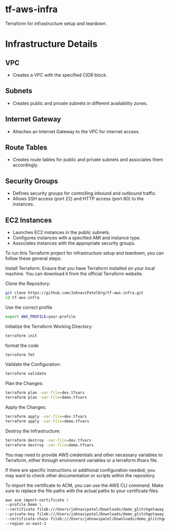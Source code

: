# tf-aws-infra
Terraform for infrastructure setup and teardown.
# Infrastructure Details

## VPC
- Creates a VPC with the specified CIDR block.

## Subnets
- Creates public and private subnets in different availability zones.

## Internet Gateway
- Attaches an Internet Gateway to the VPC for internet access.

## Route Tables
- Creates route tables for public and private subnets and associates them accordingly.

## Security Groups
- Defines security groups for controlling inbound and outbound traffic.
- Allows SSH access (port 22) and HTTP access (port 80) to the instances.

## EC2 Instances
- Launches EC2 instances in the public subnets.
- Configures instances with a specified AMI and instance type.
- Associates instances with the appropriate security groups.

To run this Terraform project for infrastructure setup and teardown, you can follow these general steps:

Install Terraform: Ensure that you have Terraform installed on your local machine. You can download it from the official Terraform website.

Clone the Repository:

```bash
git clone https://github.com/JahnaviPatelOrg/tf-aws-infra.git
cd tf-aws-infra
```

Use the correct profile

```bash
export AWS_PROFILE=your-profile
```


Initialize the Terraform Working Directory:

```bash
terraform init
```

format the code

```bash
terraform fmt
```

Validate the Configuration:

```bash
terraform validate
```
Plan the Changes:

```bash
terraform plan -var-file=dev.tfvars
terraform plan -var-file=demo.tfvars
```
Apply the Changes:

```bash
terraform apply -var-file=dev.tfvars
terraform apply -var-file=demo.tfvars
```

Destroy the Infrastructure:

```bash
terraform destroy -var-file=dev.tfvars
terraform destroy -var-file=demo.tfvars
```

You may need to provide AWS credentials and other necessary variables to Terraform, either through environment variables or a terraform.tfvars file.

If there are specific instructions or additional configuration needed, you may want to check other documentation or scripts within the repository.


To import the certificate to ACM, you can use the AWS CLI command. Make sure to replace the file paths with the actual paths to your certificate files.
```bash
aws acm import-certificate \
--profile Demo \
--certificate fileb:///Users/jahnavipatel/Downloads/demo_glitchgetaway.me/demo_glitchgetaway_me.crt \
--private-key fileb:///Users/jahnavipatel/Downloads/demo_glitchgetaway.me/private_key.txt \
--certificate-chain fileb:///Users/jahnavipatel/Downloads/demo_glitchgetaway.me/demo_glitchgetaway_me.ca-bundle \
--region us-east-1
```



